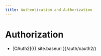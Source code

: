```yaml
---
title: Authentication and Authorization
---
```


# Authorization

- [OAuth2]({{ site.baseurl }}/auth/oauth2/)
